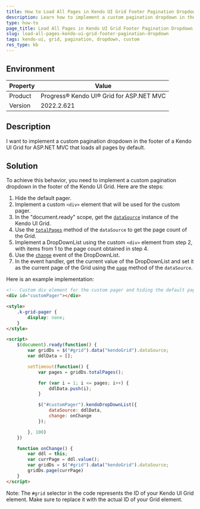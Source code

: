 ```yaml
---
title: How to Load All Pages in Kendo UI Grid Footer Pagination Dropdown
description: Learn how to implement a custom pagination dropdown in the footer of a Kendo UI Grid for ASP.NET MVC that allows loading all pages by default.
type: how-to
page_title: Load All Pages in Kendo UI Grid Footer Pagination Dropdown
slug: load-all-pages-kendo-ui-grid-footer-pagination-dropdown
tags: kendo-ui, grid, pagination, dropdown, custom
res_type: kb
---
```


## Environment
| Property | Value |
|---|---|
| Product | Progress® Kendo UI® Grid for ASP.NET MVC |
| Version | 2022.2.621 |

## Description
I want to implement a custom pagination dropdown in the footer of a Kendo UI Grid for ASP.NET MVC that loads all pages by default.

## Solution
To achieve this behavior, you need to implement a custom pagination dropdown in the footer of the Kendo UI Grid. Here are the steps:

1. Hide the default pager.
2. Implement a custom `<div>` element that will be used for the custom pager.
3. In the "document.ready" scope, get the [`dataSource`](https://docs.telerik.com/kendo-ui/api/javascript/ui/grid/configuration/datasource) instance of the Kendo UI Grid.
4. Use the [`totalPages`](https://docs.telerik.com/kendo-ui/api/javascript/data/datasource/methods/totalpages) method of the `dataSource` to get the page count of the Grid.
5. Implement a DropDownList using the custom `<div>` element from step 2, with items from 1 to the page count obtained in step 4.
6. Use the [`change`](https://docs.telerik.com/kendo-ui/api/javascript/ui/dropdownlist/events/change) event of the DropDownList.
7. In the event handler, get the current value of the DropDownList and set it as the current page of the Grid using the [`page`](https://docs.telerik.com/kendo-ui/api/javascript/data/datasource/methods/page) method of the `dataSource`.

Here is an example implementation:

```html
<!-- Custom div element for the custom pager and hiding the default pager -->
<div id="customPager"></div>

<style>
    .k-grid-pager {
        display: none;
    }
</style>

<script>
    $(document).ready(function() {
        var gridDs = $("#grid").data("kendoGrid").dataSource;
        var ddlData = [];

        setTimeout(function() {
            var pages = gridDs.totalPages();

            for (var i = 1; i <= pages; i++) {
                ddlData.push(i);
            }

            $("#customPager").kendoDropDownList({
                dataSource: ddlData,
                change: onChange
            });

        }, 100)
    })

    function onChange() {
        var ddl = this;
        var currPage = ddl.value();
        var gridDs = $("#grid").data("kendoGrid").dataSource;
        gridDs.page(currPage)
    }
</script>
```

Note: The `#grid` selector in the code represents the ID of your Kendo UI Grid element. Make sure to replace it with the actual ID of your Grid element.
